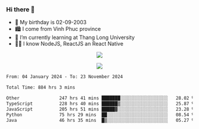 ### Hi there 👋
- 🎂 My birthday is 02-09-2003
- 🏙️ I come from Vinh Phuc province
- 🌱 I’m currently learning at Thang Long University
- 🧑‍💻 I know NodeJS, ReactJS an React Native
<p align="center"><img src="https://github-readme-stats.vercel.app/api?username=tmquang0209&show_icons=true&theme=gradient"></p>
<p align="center"><img src="https://github-readme-stats.vercel.app/api/top-langs/?username=tmquang0209&hide=scss,css&langs_count=10"></p>
<!--START_SECTION:waka-->

```txt
From: 04 January 2024 - To: 23 November 2024

Total Time: 884 hrs 3 mins

Other               247 hrs 41 mins ███████░░░░░░░░░░░░░░░░░░   28.02 %
TypeScript          228 hrs 40 mins ██████▒░░░░░░░░░░░░░░░░░░   25.87 %
JavaScript          205 hrs 51 mins █████▓░░░░░░░░░░░░░░░░░░░   23.28 %
Python              75 hrs 29 mins  ██░░░░░░░░░░░░░░░░░░░░░░░   08.54 %
Java                46 hrs 35 mins  █▒░░░░░░░░░░░░░░░░░░░░░░░   05.27 %
```

<!--END_SECTION:waka-->
